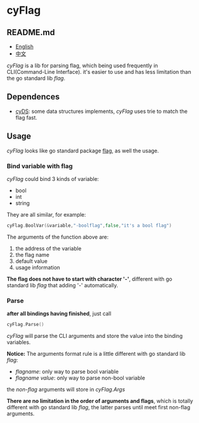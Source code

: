 # cyFlag

## README.md
- [English](README.md)
- [中文](README.zh_CN.md)

*cyFlag* is a lib for parsing flag, which being used frequently in CLI(Command-Line Interface). it's easier to use and has less limitation than the go standard lib *flag*.

## Dependences

- [cyDS](https://github.com/yah01/cyDS-GO): some data structures implements, *cyFlag* uses trie to match the flag fast.

## Usage

*cyFlag* looks like go standard package [flag](https://golang.org/pkg/flag/), as well the usage.

### Bind variable with flag
*cyFlag* could bind 3 kinds of variable:
- bool
- int
- string

They are all similar, for example:
```go
cyFlag.BoolVar(&variable,"-boolflag",false,"it's a bool flag")
```

The arguments of the function above are:
1. the address of the variable
2. the flag name
3. default value
4. usage information

**The flag does not have to start with character '-'**, different with go standard lib *flag* that adding '-' automatically.

### Parse
**after all bindings having finished**, just call
```go
cyFlag.Parse()
```

*cyFlag* will parse the CLI arguments and store the value into the binding variables.

**Notice:** The arguments format rule is a little different with go standard lib *flag*:
- *flagname*: only way to parse bool variable
- *flagname value*: only way to parse non-bool variable

the *non-flag* arguments will store in *cyFlag.Args*

**There are no limitation in the order of arguments and flags**, which is totally different with go standard lib *flag*, the latter parses until meet first non-flag arguments.
